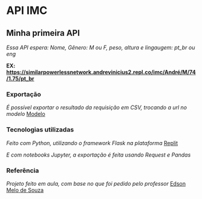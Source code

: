 # API IMC
 
## Minha primeira API
*Essa API espera: Nome, Gênero: M ou F, peso, altura e lingaugem: pt_br ou eng*

**EX: https://similarpowerlessnetwork.andrevinicius2.repl.co/imc/André/M/74/1.75/pt_br**


### Exportação ###

*É possível exportar o resultado da requisição em CSV, trocando a url no modelo*  [Modelo](https://github.com/andredw13L/API-IMC/blob/main/Exporta%C3%A7%C3%A3o/Imc_api_pandas.ipynb)

### Tecnologias utilizadas ###
*Feito com Python, utilizando o framework Flask na plataforma* [Replit](https://replit.com/)

*E com notebooks Jupyter, a exportação é feita usando Request e Pandas*

### Referência ###
*Projeto feito em aula, com base no que foi pedido pelo professor* [Edson Melo de Souza](https://github.com/edsonmsouza)
